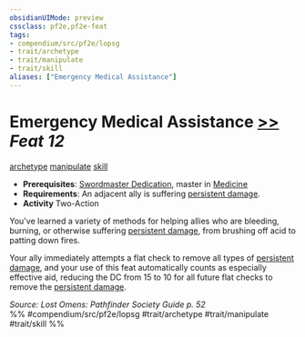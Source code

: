 ```yaml
---
obsidianUIMode: preview
cssclass: pf2e,pf2e-feat
tags:
- compendium/src/pf2e/lopsg
- trait/archetype
- trait/manipulate
- trait/skill
aliases: ["Emergency Medical Assistance"]
---
```

# Emergency Medical Assistance  [>>](chapter-9-playing-the-game.md#Actions "Two-Action") *Feat 12*  
[archetype](archetype.md "Archetype Feat Trait")  [manipulate](manipulate.md "Manipulate General Trait")  [skill](skill.md "Skill Feat Trait")  

- **Prerequisites**: [Swordmaster Dedication](swordmaster-dedication-locg.md), master in [Medicine](skills.md#Medicine)
- **Requirements**: An adjacent ally is suffering [persistent damage](conditions.md#Persistent%20Damage).
- **Activity** Two-Action

You've learned a variety of methods for helping allies who are bleeding, burning, or otherwise suffering [persistent damage](conditions.md#Persistent%20Damage), from brushing off acid to patting down fires.

Your ally immediately attempts a flat check to remove all types of [persistent damage](conditions.md#Persistent%20Damage), and your use of this feat automatically counts as especially effective aid, reducing the DC from 15 to 10 for all future flat checks to remove the [persistent damage](conditions.md#Persistent%20Damage).

*Source: Lost Omens: Pathfinder Society Guide p. 52*  
%% #compendium/src/pf2e/lopsg #trait/archetype #trait/manipulate #trait/skill %%
